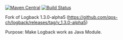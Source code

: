 [![Maven Central](https://img.shields.io/maven-central/v/com.github.gv2011/logback.svg)](https://repo1.maven.org/maven2/com/github/gv2011/logback/)
[![Build Status](https://travis-ci.org/gv2011/logback.svg?branch=master)](https://travis-ci.org/gv2011/logback)

Fork of Logback 1.3.0-alpha5 (https://github.com/qos-ch/logback/releases/tag/v_1.3.0-alpha5)

Purpose: Make Logback work as Java Module.
